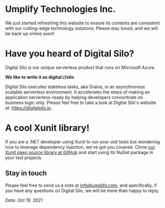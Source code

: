 # Umplify Technologies Inc.
We just started refreshing this website to ensure its contents are consistent with our cutting-edge technology solutions. Please stay tuned, and we will be back up online soon!

# Have you heard of Digital Silo?
Digital Silo is our unique serverless product that runs on Microsoft Azure. 

**We like to write it as digital://silo**

Digital Silo executes stateless tasks, aka Grains, in an asynchronous scalable serverless environment. It accelerates the steps of making an application serverless-ready by helping developers concentrate on business logic only. Please feel free to take a look at Digital Silo's website at: https://digitalsilo.io.

# A cool Xunit library!

If you are a .NET developer using Xunit to run your unit tests but wondering how to leverage dependency injection, we've got you covered. Clone [our Xunit open source library at GitHub](https://github.com/Umplify/xunit-dependency-injection) and start using its NuGet package in your test projects.

## Stay in touch
Please feel free to send us a note at info@umplify.com, and specifically, if you have any questions on Digital Silo, we will be more than happy to reply.

*Date: Oct 19, 2021*
